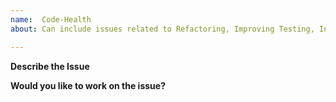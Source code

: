 ```yaml
---
name:  Code-Health
about: Can include issues related to Refactoring, Improving Testing, Infrastructure, Documentation or related. 

---
```


**Describe the Issue**

<!--Please state here specifics of what you want to do.-->

**Would you like to work on the issue?**

<!--Please state if this issue should be assigned to you or who you think could help to solve this issue.-->